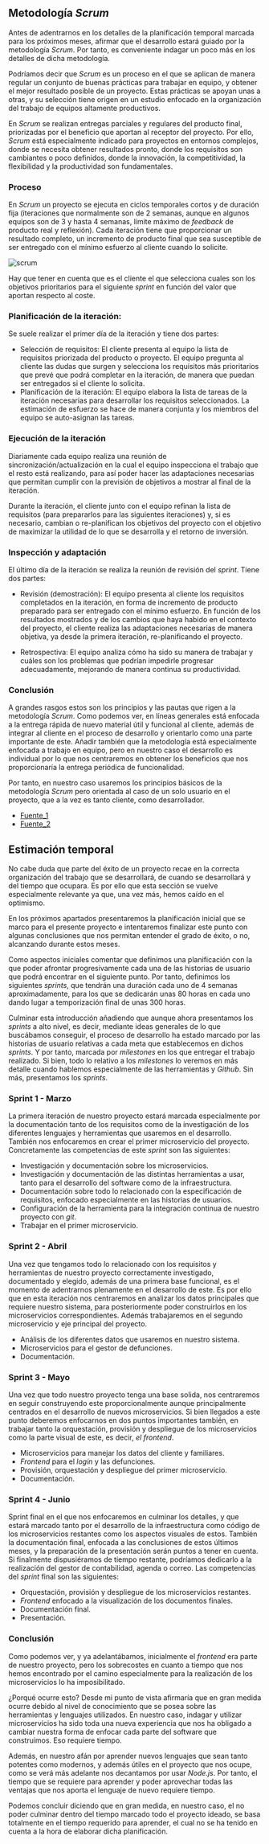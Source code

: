 ## Metodología *Scrum*

Antes de adentrarnos en los detalles de la planificación temporal marcada para los próximos meses, afirmar que el desarrollo estará guiado por la metodología *Scrum*. Por tanto, es conveniente indagar un poco más en los detalles de dicha metodología.

Podríamos decir que *Scrum* es un proceso en el que se aplican de manera regular un conjunto de buenas prácticas para trabajar en equipo, y obtener el mejor resultado posible de un proyecto. Estas prácticas se apoyan unas a otras, y su selección tiene origen en un estudio enfocado en la organización del trabajo de equipos altamente productivos.

En *Scrum* se realizan entregas parciales y regulares del producto final, priorizadas por el beneficio que aportan al receptor del proyecto. Por ello, *Scrum* está especialmente indicado para proyectos en entornos complejos, donde se necesita obtener resultados pronto, donde los requisitos son cambiantes o poco definidos, donde la innovación, la competitividad, la flexibilidad y la productividad son fundamentales. 

### Proceso

En *Scrum* un proyecto se ejecuta en ciclos temporales cortos y de duración fija (iteraciones que normalmente son de 2 semanas, aunque en algunos equipos son de 3 y hasta 4 semanas, límite máximo de *feedback* de producto real y reflexión). Cada iteración tiene que proporcionar un resultado completo, un incremento de producto final que sea susceptible de ser entregado con el mínimo esfuerzo al cliente cuando lo solicite.

![scrum](imagenes/estimacion_temporal/scrum.gif)

Hay que tener en cuenta que es el cliente el que selecciona cuales son los objetivos prioritarios para el siguiente *sprint* en función del valor que aportan respecto al coste. 

### Planificación de la iteración:

Se suele realizar el primer día de la iteración y tiene dos partes:

- Selección de requisitos: El cliente presenta al equipo la lista de requisitos priorizada del producto o proyecto. El equipo pregunta al cliente las dudas que surgen y selecciona los requisitos más prioritarios que prevé que podrá completar en la iteración, de manera que puedan ser entregados si el cliente lo solicita.
- Planificación de la iteración: El equipo elabora la lista de tareas de la iteración necesarias para desarrollar los requisitos seleccionados. La estimación de esfuerzo se hace de manera conjunta y los miembros del equipo se auto-asignan las tareas.

### Ejecución de la iteración

Diariamente cada equipo realiza una reunión de sincronización/actualización en la cual el equipo inspecciona el trabajo que el resto está realizando, para así poder hacer las adaptaciones necesarias que permitan cumplir con la previsión de objetivos a mostrar al final de la iteración.

Durante la iteración, el cliente junto con el equipo refinan la lista de requisitos (para prepararlos para las siguientes iteraciones) y, si es necesario, cambian o re-planifican los objetivos del proyecto con el objetivo de maximizar la utilidad de lo que se desarrolla y el retorno de inversión.

### Inspección y adaptación

El último día de la iteración se realiza la reunión de revisión del *sprint*. Tiene dos partes:

- Revisión (demostración): El equipo presenta al cliente los requisitos completados en la iteración, en forma de incremento de producto preparado para ser entregado con el mínimo esfuerzo. En función de los resultados mostrados y de los cambios que haya habido en el contexto del proyecto, el cliente realiza las adaptaciones necesarias de manera objetiva, ya desde la primera iteración, re-planificando el proyecto.

- Retrospectiva: El equipo analiza cómo ha sido su manera de trabajar y cuáles son los problemas que podrían impedirle progresar adecuadamente, mejorando de manera continua su productividad. 

### Conclusión

A grandes rasgos estos son los principios y las pautas que rigen a la metodología *Scrum*. Como podemos ver, en líneas generales está enfocada a la entrega rápida de nuevo material útil y funcional al cliente, además de integrar al cliente en el proceso de desarrollo y orientarlo como una parte importante de este. Añadir también que la metodología está especialmente enfocada a trabajo en equipo, pero en nuestro caso el desarrollo es individual por lo que nos centraremos en obtener los beneficios que nos proporcionaría la entrega periódica de funcionalidad.

Por tanto, en nuestro caso usaremos los principios básicos de la metodología *Scrum* pero orientada al caso de un solo usuario en el proyecto, que a la vez es tanto cliente, como desarrollador.

- [Fuente_1](https://proyectosagiles.org/que-es-scrum/)
- [Fuente_2](https://proyectosagiles.org/como-funciona-scrum/)

## Estimación temporal

No cabe duda que parte del éxito de un proyecto recae en la correcta organización del trabajo que se desarrollará, de cuando se desarrollará y del tiempo que ocupara. Es por ello que esta sección se vuelve especialmente relevante ya que, una vez más, hemos caído en el optimismo. 

En los próximos apartados presentaremos la planificación inicial que se marco para el presente proyecto e intentaremos finalizar este punto con algunas conclusiones que nos permitan entender el grado de éxito, o no, alcanzando durante estos meses. 

Como aspectos iniciales comentar que definimos una planificación con la que poder afrontar progresivamente cada una de las historias de usuario que podrá encontrar en el siguiente punto. Por tanto, definimos los siguientes *sprints*, que tendrán una duración cada uno de 4 semanas aproximadamente, para los que se dedicarán unas 80 horas en cada uno dando lugar a temporización final de unas 300 horas. 

Culminar esta introducción añadiendo que aunque ahora presentamos los *sprints* a alto nivel, es decir, mediante ideas generales de lo que buscábamos conseguir, el proceso de desarrollo ha estado marcado por las historias de usuario relativas a cada meta que establecemos en dichos *sprints*. Y por tanto, marcada por *milestones* en los que entregar el trabajo realizado. Si bien, todo lo relativo a los *milestones* lo veremos en más detalle cuando hablemos especialmente de las herramientas y *Github*. Sin más, presentamos los *sprints*.

### Sprint 1 - Marzo

La primera iteración de nuestro proyecto estará marcada especialmente por la documentación tanto de los requisitos como de la investigación de los diferentes lenguajes y herramientas que usaremos en el desarrollo. También nos enfocaremos en crear el primer microservicio del proyecto. Concretamente las competencias de este *sprint* son las siguientes:

- Investigación y documentación sobre los microservicios.
- Investigación y documentación de las distintas herramientas a usar, tanto para el desarrollo del software como de la infraestructura.
- Documentación sobre todo lo relacionado con la especificación de requisitos, enfocado especialmente en las historias de usuarios.
- Configuración de la herramienta para la integración continua de nuestro proyecto con *git*.
- Trabajar en el primer microservicio.

### Sprint 2 - Abril

Una vez que tengamos todo lo relacionado con los requisitos y herramientas de nuestro proyecto correctamente investigado, documentado y elegido, además de una primera base funcional, es el momento de adentrarnos plenamente en el desarrollo de este. Es por ello que en esta iteración nos centraremos en analizar los datos principales que requiere nuestro sistema, para posteriormente poder construirlos en los microservicios correspondientes. Además trabajaremos en el segundo microservicio y eje principal del proyecto.

- Análisis de los diferentes datos que usaremos en nuestro sistema.
- Microservicios para el gestor de defunciones.
- Documentación.

### Sprint 3 - Mayo

Una vez que todo nuestro proyecto tenga una base solida, nos centraremos en seguir construyendo este proporcionalmente aunque principalmente centrados en el desarrollo de nuevos microservicios. Si bien llegados a este punto deberemos enfocarnos en dos puntos importantes también, en trabajar tanto la orquestación, provisión y despliegue de los microservicios como la parte visual de este, es decir, *el frontend*. 

- Microservicios para manejar los datos del cliente y familiares.
- *Frontend* para el *login* y las defunciones.
- Provisión, orquestación y despliegue del primer microservicio.
- Documentación.

### Sprint 4 - Junio

Sprint final en el que nos enfocaremos en culminar los detalles, y que estará marcado tanto por el desarrollo de la infraestructura como código de los microservicios restantes como los aspectos visuales de estos. También la documentación final, enfocada a las conclusiones de estos últimos meses, y la preparación de la presentación serán puntos a tener en cuenta. Si finalmente dispusiéramos de tiempo restante, podríamos dedicarlo a la realización del gestor de contabilidad, agenda o correo. Las competencias del *sprint* final son las siguientes:

- Orquestación, provisión y despliegue de los microservicios restantes.
- *Frontend* enfocado a la visualización de los documentos finales.
- Documentación final.
- Presentación.

### Conclusión

Como podemos ver, y ya adelantábamos, inicialmente el *frontend* era parte de nuestro proyecto, pero los sobrecostes en cuanto a tiempo que nos hemos encontrado por el camino especialmente para la realización de los microservicios lo ha imposibilitado.

¿Porqué ocurre esto? Desde mi punto de vista afirmaría que en gran medida ocurre debido al nivel de conocimiento que se posea sobre las herramientas y lenguajes utilizados. En nuestro caso, indagar y utilizar microservicios ha sido toda una nueva experiencia que nos ha obligado a cambiar nuestra forma de enfocar cada parte del software que construimos. Eso requiere tiempo.

Además, en nuestro afán por aprender nuevos lenguajes que sean tanto potentes como modernos, y además útiles en el proyecto que nos ocupe, como se verá más adelante nos decantamos por usar *Node.js*. Por tanto, el tiempo que se requiere para aprender y poder aprovechar todas las ventajas que nos aporta el lenguaje de nuevo requiere tiempo.

Podemos concluir diciendo que en gran medida, en nuestro caso, el no poder culminar dentro del tiempo marcado todo el proyecto ideado, se basa totalmente en el tiempo requerido para aprender, el cual no se ha tenido en cuenta a la hora de elaborar dicha planificación.
